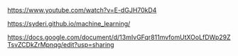 https://www.youtube.com/watch?v=E-dGJH70kD4

https://syderi.github.io/machine_learning/

https://docs.google.com/document/d/13mIvGFqr811mvfomUtXOoLfDWp29ZTsvZCDkZrMpnqg/edit?usp=sharing

